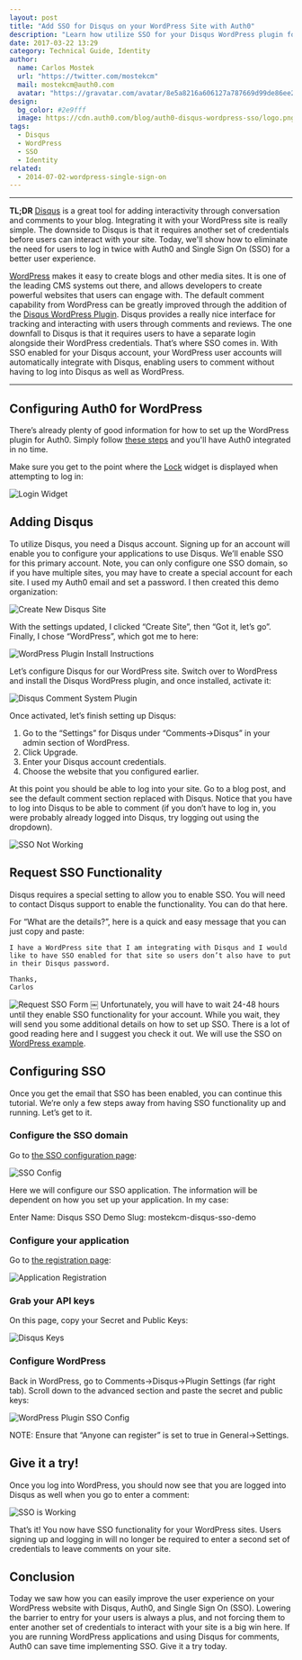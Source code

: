 ```yaml
---
layout: post
title: "Add SSO for Disqus on your WordPress Site with Auth0"
description: "Learn how utilize SSO for your Disqus WordPress plugin for your blog comments using Auth0 for authentication on the blog."
date: 2017-03-22 13:29
category: Technical Guide, Identity
author: 
  name: Carlos Mostek
  url: "https://twitter.com/mostekcm"
  mail: mostekcm@auth0.com
  avatar: "https://gravatar.com/avatar/8e5a8216a606127a787669d99de86ee2?s=200"
design: 
  bg_color: #2e9fff
  image: https://cdn.auth0.com/blog/auth0-disqus-wordpress-sso/logo.png
tags: 
  - Disqus
  - WordPress
  - SSO
  - Identity
related:
  - 2014-07-02-wordpress-single-sign-on
---
```


---

**TL;DR** [Disqus](https://disqus.com/) is a great tool for adding interactivity through conversation and comments to your blog.  Integrating it with your WordPress site is really simple. The downside to Disqus is that it requires another set of credentials before users can interact with your site. Today, we'll show how to eliminate the need for users to log in twice with Auth0 and Single Sign On (SSO) for a better user experience.

[WordPress](https://wordpress.org/) makes it easy to create blogs and other media sites. It is one of the leading CMS systems out there, and allows developers to create powerful websites that users can engage with. The default comment capability from WordPress can be greatly improved through the addition of the [Disqus WordPress Plugin](https://wordpress.org/plugins/disqus-comment-system/). Disqus provides a really nice interface for tracking and interacting with users through comments and reviews.  The one downfall to Disqus is that it requires users to have a separate login alongside their WordPress credentials. That’s where SSO comes in. With SSO enabled for your Disqus account, your WordPress user accounts will automatically integrate with Disqus, enabling users to comment without having to log into Disqus as well as WordPress.

---

## Configuring Auth0 for WordPress
There’s already plenty of good information for how to set up the WordPress plugin for Auth0.  Simply follow [these steps](https://auth0.com/docs/cms) and you'll have Auth0 integrated in no time.

Make sure you get to the point where the [Lock](https://www.google.com/url?q=https://auth0.com/lock&sa=D&ust=1487712650254000&usg=AFQjCNGgfaHnBtRJcZNxH4tVKkaV_vyeVA) widget is displayed when attempting to log in:

![Login Widget](https://cdn.auth0.com/blog/auth0-disqus-wordpress-sso/login-widget.png)

## Adding Disqus
To utilize Disqus, you need a Disqus account.  Signing up for an account will enable you to configure your applications to use Disqus. We’ll enable SSO for this primary account. Note, you can only configure one SSO domain, so if you have multiple sites, you may have to create a special account for each site.  I used my Auth0 email and set a password.  I then created this demo organization:

![Create New Disqus Site](https://cdn.auth0.com/blog/auth0-disqus-wordpress-sso/create-new-site.png)

With the settings updated, I clicked “Create Site”, then “Got it, let’s go”.  Finally, I chose “WordPress”, which got me to here:

![WordPress Plugin Install Instructions](https://cdn.auth0.com/blog/auth0-disqus-wordpress-sso/wordpress-plugin-install-instructions.png)

Let’s configure Disqus for our WordPress site. Switch over to WordPress and install the Disqus WordPress plugin, and once installed, activate it:

![Disqus Comment System Plugin](https://cdn.auth0.com/blog/auth0-disqus-wordpress-sso/disqus-comment-system-plugin.png)

Once activated, let’s finish setting up Disqus:

1. Go to the “Settings” for Disqus under “Comments->Disqus” in your admin section of WordPress.
1. Click Upgrade.
1. Enter your Disqus account credentials.
1. Choose the website that you configured earlier.

At this point you should be able to log into your site. Go to a blog post, and see the default comment section replaced with Disqus.  Notice that you have to log into Disqus to be able to comment (if you don’t have to log in, you were probably already logged into Disqus, try logging out using the dropdown).

![SSO Not Working](https://cdn.auth0.com/blog/auth0-disqus-wordpress-sso/sso-not-working.png)

## Request SSO Functionality
Disqus requires a special setting to allow you to enable SSO.  You will need to contact Disqus support to enable the functionality. You can do that here.

For “What are the details?”, here is a quick and easy message that you can just copy and paste:

```text
I have a WordPress site that I am integrating with Disqus and I would like to have SSO enabled for that site so users don’t also have to put in their Disqus password.

Thanks,
Carlos
```

![Request SSO Form](https://cdn.auth0.com/blog/auth0-disqus-wordpress-sso/request-sso.png)
￼
Unfortunately, you will have to wait 24-48 hours until they enable SSO functionality for your account. While you wait, they will send you some additional details on how to set up SSO. There is a lot of good reading here and I suggest you check it out. We will use the SSO on [WordPress example](https://help.disqus.com/customer/portal/articles/1148635-setting-up-sso-on-wordpress).

## Configuring SSO
Once you get the email that SSO has been enabled, you can continue this tutorial. We’re only a few steps away from having SSO functionality up and running. Let’s get to it.

### Configure the SSO domain
Go to [the SSO configuration page](https://disqus.com/api/sso/):

![SSO Config](https://cdn.auth0.com/blog/auth0-disqus-wordpress-sso/sso-config.png)

Here we will configure our SSO application. The information will be dependent on how you set up your application. In my case:

Enter Name: Disqus SSO Demo
Slug: mostekcm-disqus-sso-demo

### Configure your application
Go to [the registration page](http://disqus.com/api/applications/register/):

![Application Registration](https://cdn.auth0.com/blog/auth0-disqus-wordpress-sso/application-config.png)

### Grab your API keys
On this page, copy your Secret and Public Keys:

![Disqus Keys](https://cdn.auth0.com/blog/auth0-disqus-wordpress-sso/disqus-keys.png)

### Configure WordPress
Back in WordPress, go to Comments->Disqus->Plugin Settings (far right tab).
Scroll down to the advanced section and paste the secret and public keys:

![WordPress Plugin SSO Config](https://cdn.auth0.com/blog/auth0-disqus-wordpress-sso/wordpress-plugin-sso-config.png)

NOTE: Ensure that “Anyone can register” is set to true in General->Settings.

## Give it a try!
Once you log into WordPress, you should now see that you are logged into Disqus as well when you go to enter a comment:

![SSO is Working](https://cdn.auth0.com/blog/auth0-disqus-wordpress-sso/sso-works.png)

That’s it! You now have SSO functionality for your WordPress sites. Users signing up and logging in will no longer be required to enter a second set of credentials to leave comments on your site.

## Conclusion
Today we saw how you can easily improve the user experience on your WordPress website with Disqus, Auth0, and Single Sign On (SSO). Lowering the barrier to entry for your users is always a plus, and not forcing them to enter another set of credentials to interact with your site is a big win here. If you are running WordPress applications and using Disqus for comments, Auth0 can save time implementing SSO. Give it a try today.
